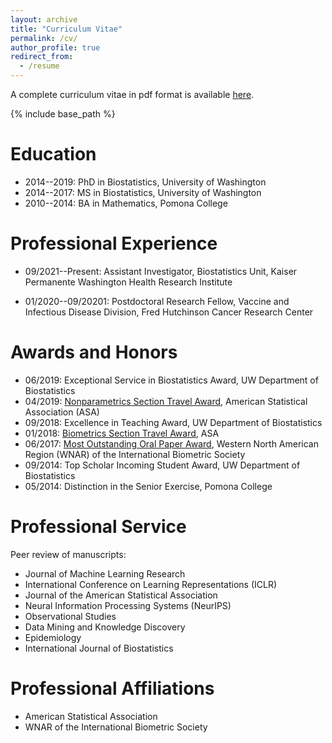 ```yaml
---
layout: archive
title: "Curriculum Vitae"
permalink: /cv/
author_profile: true
redirect_from:
  - /resume
---
```


A complete curriculum vitae in pdf format is available [here](https://bdwilliamson.github.io/files/williamson_cv.pdf).

{% include base_path %}

Education
======
* 2014--2019: PhD in Biostatistics, University of Washington
* 2014--2017: MS in Biostatistics, University of Washington
* 2010--2014: BA in Mathematics, Pomona College

Professional Experience
======
* 09/2021--Present: Assistant Investigator, Biostatistics Unit, Kaiser Permanente Washington Health Research Institute

* 01/2020--09/20201: Postdoctoral Research Fellow, Vaccine and Infectious Disease Division, Fred Hutchinson Cancer Research Center

Awards and Honors
======
* 06/2019: Exceptional Service in Biostatistics Award, UW Department of Biostatistics
* 04/2019: [Nonparametrics Section Travel Award](https://community.amstat.org/nonparametricstatisticssection/paper-awards), American Statistical Association (ASA)
* 09/2018: Excellence in Teaching Award, UW Department of Biostatistics
* 01/2018: [Biometrics Section Travel Award](https://community.amstat.org/biometricsbiom/award/byaraward/2018byaraward), ASA
* 06/2017: [Most Outstanding Oral Paper Award](https://wnar.org/WNAR-Student-Competition), Western North American Region (WNAR) of the International Biometric Society
* 09/2014: Top Scholar Incoming Student Award, UW Department of Biostatistics
* 05/2014: Distinction in the Senior Exercise, Pomona College

Professional Service
======

Peer review of manuscripts:
* Journal of Machine Learning Research
* International Conference on Learning Representations (ICLR)
* Journal of the American Statistical Association
* Neural Information Processing Systems (NeurIPS)
* Observational Studies
* Data Mining and Knowledge Discovery
* Epidemiology
* International Journal of Biostatistics

Professional Affiliations
======

* American Statistical Association
* WNAR of the International Biometric Society

<!-- Publications
======
  <ul>{% for post in site.publications %}
    {% include archive-single-cv.html %}
  {% endfor %}</ul>

Talks
======
  <ul>{% for post in site.talks %}
    {% include archive-single-talk-cv.html %}
  {% endfor %}</ul>

Teaching
======
  <ul>{% for post in site.teaching %}
    {% include archive-single-cv.html %}
  {% endfor %}</ul>

Service and leadership
======
* Currently signed in to 43 different slack teams -->
